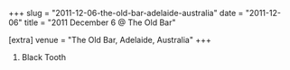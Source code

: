 +++
slug = "2011-12-06-the-old-bar-adelaide-australia"
date = "2011-12-06"
title = "2011 December 6 @ The Old Bar"

[extra]
venue = "The Old Bar, Adelaide, Australia"
+++

 1. Black Tooth



